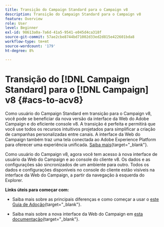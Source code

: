 ```yaml
---
title: Transição do Campaign Standard para o Campaign v8
description: Transição do Campaign Standard para o Campaign v8
feature: Overview
role: User
level: Beginner
exl-id: 98613a0a-7a6d-41a5-9541-e045d4ca318f
source-git-commit: 57ae2cbe8744bd71002d33ed2d815e422601bda8
workflow-type: tm+mt
source-wordcount: '179'
ht-degree: 8%

---
```


# Transição do [!DNL Campaign Standard] para o [!DNL Campaign] v8 {#acs-to-acv8}

Como usuário do Campaign Standard em transição para o Campaign v8, você pode se beneficiar da nova versão da interface da Web do Adobe Campaign e do eficiente console v8. A transição é perfeita e permitirá que você use todos os recursos intuitivos projetados para simplificar a criação de campanhas personalizadas entre canais. A interface da Web do Campaign também traz uma tela conectada ao Adobe Experience Platform para oferecer uma experiência unificada. [Saiba mais](https://experienceleague.adobe.com/pt-br/docs/campaign-web/v8/start/acs-migration){target="_blank"}.

Como usuário do Campaign v8, agora você tem acesso à nova interface de usuário da Web do Campaign e ao console do cliente v8. Os dados e as configurações são sincronizados de um ambiente para outro. Todos os dados e configurações disponíveis no console do cliente estão visíveis na interface da Web do Campaign, a partir da navegação à esquerda do Explorer.

**Links úteis para começar com:**

* Saiba mais sobre as principais diferenças e como começar a usar o [este Guia de Adoção](https://experienceleague.adobe.com/pt-br/docs/campaign-web/acs-to-ac/home){target="_blank"}.

* Saiba mais sobre a nova interface da Web do Campaign em [esta documentação](https://experienceleague.adobe.com/docs/campaign-web/v8/campaign-web-home.html?lang=pt-BR){target="_blank"}.

<!--
* Campaign Standard capabilities have been added to Campaign v8 to facilitate your transition. These capabilities are restricted to customers transitioning from Campaign Standard, and are described in [this documentation](https://experienceleague.adobe.com/pt-br/docs/experience-cloud/campaign/campaign-standard-migration-home){target="_blank"}.-->

